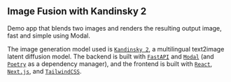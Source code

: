 ## Image Fusion with Kandinsky 2

Demo app that blends two images and renders the resulting output image, fast and simple using Modal.

The image generation model used is [`Kandinsky 2`](https://github.com/ai-forever/Kandinsky-2), a multilingual text2image latent diffusion model. The backend is built with [`FastAPI`](https://fastapi.tiangolo.com/) and [`Modal`](https://modal.com/docs/guide) (and [`Poetry`](https://python-poetry.org/) as a dependency manager), and the frontend is built with [`React`](https://react.dev/), [`Next.js`](https://nextjs.org/), and [`TailwindCSS`](https://tailwindcss.com/).
